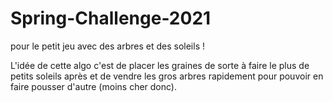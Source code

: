 # Spring-Challenge-2021
pour le petit jeu avec des arbres et des soleils !

L'idée de cette algo c'est de placer les graines de sorte à faire le plus de petits soleils après et de vendre les gros arbres rapidement pour pouvoir en faire pousser d'autre (moins cher donc). 

